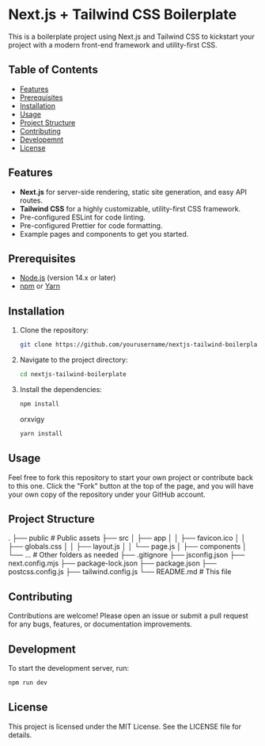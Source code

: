 # Next.js + Tailwind CSS Boilerplate

This is a boilerplate project using Next.js and Tailwind CSS to kickstart your project with a modern front-end framework and utility-first CSS.

## Table of Contents

- [Features](#features)
- [Prerequisites](#prerequisites)
- [Installation](#installation)
- [Usage](#usage)
- [Project Structure](#project-structure)
- [Contributing](#contributing)
- [Developemnt](#Development)
- [License](#license)

## Features

- **Next.js** for server-side rendering, static site generation, and easy API routes.
- **Tailwind CSS** for a highly customizable, utility-first CSS framework.
- Pre-configured ESLint for code linting.
- Pre-configured Prettier for code formatting.
- Example pages and components to get you started.

## Prerequisites

- [Node.js](https://nodejs.org/) (version 14.x or later)
- [npm](https://www.npmjs.com/) or [Yarn](https://yarnpkg.com/)

## Installation

1. Clone the repository:

   ```sh
   git clone https://github.com/yourusername/nextjs-tailwind-boilerplate.git
   ```

2. Navigate to the project directory:

   ```sh
   cd nextjs-tailwind-boilerplate
   ```

3. Install the dependencies:
   ```sh
   npm install
   ```
   orxvigy
   ```sh
   yarn install
   ```

## Usage

Feel free to fork this repository to start your own project or contribute back to this one. Click the "Fork" button at the top of the page, and you will have your own copy of the repository under your GitHub account.

## Project Structure

.
├── public # Public assets
├── src
│ ├── app
│ │ ├── favicon.ico
│ │ ├── globals.css
│ │ ├── layout.js
│ │ └── page.js
│ ├── components
│ └── ... # Other folders as needed
├── .gitignore
├── jsconfig.json
├── next.config.mjs
├── package-lock.json
├── package.json
├── postcss.config.js
├── tailwind.config.js
└── README.md # This file

## Contributing

Contributions are welcome! Please open an issue or submit a pull request for any bugs, features, or documentation improvements.

## Development

To start the development server, run:

```sh
npm run dev
```

## License

This project is licensed under the MIT License. See the LICENSE file for details.
